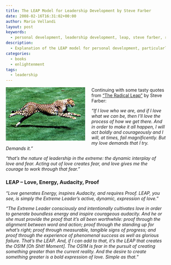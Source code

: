 ```yaml
---
title: The LEAP Model for Leadership Development by Steve Farber
date: 2008-02-16T16:31:02+00:00
author: Mario Vellandi
layout: post
keywords:
  - personal development, leadership development, leap, steve farber, radical leap
description:
  - Explanation of the LEAP model for personal development, particularly for businesspeople. Concepted by Steve Farber in his book, The Radical Leap
categories:
  - books
  - enlightenment
tags:
  - leadership
---
```

<img style="margin:0 20px 10px 0;" src="../images/wp-content/uploads/2008/02/cheetah-leap.jpg" alt="cheetah leap" align="left" />Continuing with some tasty quotes from [&#8220;The Radical Leap&#8221;](http://www.amazon.com/Radical-Leap-Personal-Extreme-Leadership/dp/0793185688/ref=pd_bbs_sr_1?ie=UTF8&s=books&qid=1203205913&sr=8-1 "The Radical Leap book by Steve Farber on Amazon") by Steve Farber:

_&#8220;If I love who we are, and if I love what we can be, then I&#8217;ll love the process of how we get there. And in order to make it all happen, I will act boldly and courageously and I will, at times, fail magnificently. But my love demands that I try. Demands it.&#8221;_

_&#8220;that&#8217;s the nature of leadership in the extreme: the dynamic interplay of love and fear. Acting out of love creates fear, and love gives me the courage to work through that fear.&#8221;_

### LEAP &#8211; Love, Energy, Audacity, Proof

_&#8220;Love generates Energy, inspires Audacity, and requires Proof. LEAP, you see, is simply the Extreme Leader&#8217;s active, dynamic, expression of love.&#8221;_

_&#8220;The Extreme Leader consciously and intentionally cultivates love in order to generate boundless energy and inspire courageous audacity. And he or she must provide the proof that it&#8217;s all been worthwhile: proof through the alignment between word and action; proof through the standing up for what&#8217;s right; proof through measurable, tangible signs of progress; and proof through the experience of phenomenal success as well as glorious failure. That&#8217;s the LEAP. And, if I can add to that, it&#8217;s the LEAP that creates the OS!M [Oh Shit! Moment]. The OS!M is fear in the pursuit of creating something greater than the current reality. And the desire to create something greater is a bold expression of love. Simple as that.&#8221;_
